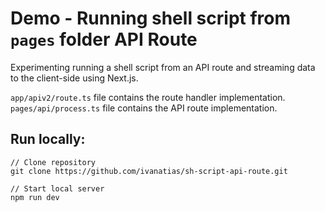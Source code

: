 # Demo - Running shell script from `pages` folder API Route

Experimenting running a shell script from an API route and streaming data to the client-side using Next.js.

`app/apiv2/route.ts` file contains the route handler implementation.
`pages/api/process.ts` file contains the API route implementation.

## Run locally:

```
// Clone repository
git clone https://github.com/ivanatias/sh-script-api-route.git

// Start local server
npm run dev
```
